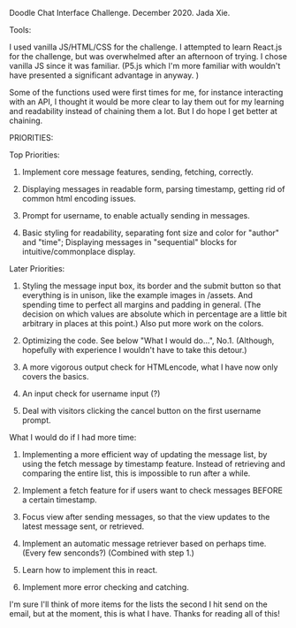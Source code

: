 Doodle Chat Interface Challenge. December 2020. Jada Xie.

Tools:

I used vanilla JS/HTML/CSS for the challenge. I attempted to learn React.js for the challenge, but was overwhelmed after an afternoon of trying. I chose vanilla JS since it was familiar. (P5.js which I'm more familiar with wouldn't have presented a significant advantage in anyway. )

Some of the functions used were first times for me, for instance interacting with an API, I thought it would be more clear to lay them out for my learning and readability instead of chaining them a lot. But I do hope I get better at chaining.


PRIORITIES:

Top Priorities:
1. Implement core message features, sending, fetching, correctly.

2. Displaying messages in readable form, parsing timestamp, getting rid of common html encoding issues.

3. Prompt for username, to enable actually sending in messages.

4. Basic styling for readability, separating font size and color for "author" and "time"; Displaying messages in "sequential" blocks for intuitive/commonplace display.

Later Priorities:

1. Styling the message input box, its border and the submit button so that everything is in unison, like the example images in /assets. And spending time to perfect all margins and padding in general. (The decision on which values are absolute which in percentage are a little bit arbitrary in places at this point.) Also put more work on the colors.

2. Optimizing the code. See below "What I would do...", No.1. (Although, hopefully with experience I wouldn't have to take this detour.)

3. A more vigorous output check for HTMLencode, what I have now only covers the basics.

4. An input check for username input (?)

5. Deal with visitors clicking the cancel button on the first username prompt.




What I would do if I had more time:

1. Implementing a more efficient way of updating the message list, by using the fetch message by timestamp feature. Instead of retrieving and comparing the entire list, this is impossible to run after a while.

2. Implement a fetch feature for if users want to check messages BEFORE a certain timestamp.

3. Focus view after sending messages, so that the view updates to the latest message sent, or retrieved.

4. Implement an automatic message retriever based on perhaps time. (Every few senconds?) (Combined with step 1.)

5. Learn how to implement this in react. 

6. Implement more error checking and catching.



I'm sure I'll think of more items for the lists the second I hit send on the email, but at the moment, this is what I have. Thanks for reading all of this!
